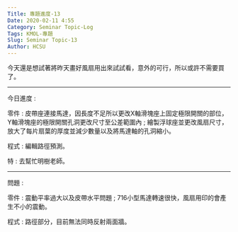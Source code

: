 ```yaml
---
Title: 專題進度-13
Date: 2020-02-11 4:55
Category: Seminar Topic-Log
Tags: KMOL-專題
Slug: Seminar Topic-13
Author: HCSU
---
```


今天還是想試著將昨天畫好風扇用出來試試看，意外的可行，所以或許不需要買了。

---

今日進度 :

零件 : 皮帶座連接馬達，因長度不足所以更改X軸滑塊座上固定極限開關的部位，Y軸滑塊座的極限開關孔洞更改尺寸至公差範圍內 ; 繪製浮球座並更改風扇尺寸，放大了每片扇葉的厚度並減少數量以及將馬達軸的孔洞縮小。

程式 : 編輯路徑預測。

特 : 去幫忙明樹老師。

---

問題 : 

零件 : 震動平率過大以及皮帶水平問題 ; 716小型馬達轉速很快，風扇用印的會產生不小的震動。

程式 : 路徑部分，目前無法同時反射兩面牆。 



